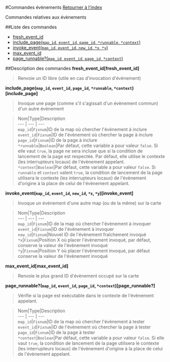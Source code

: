 #Commandes évènements
[Retourner à l'index](__command_list.md)

Commandes relatives aux évènements

##Liste des commandes
*    [fresh_event_id](#fresh_event_id)
*    [include_page(`map_id`, `event_id`, `page_id`, `*runnable`, `*context`)](#include_page)
*    [invoke_event(`map_id`, `event_id`, `new_id`, `*x`, `*y`)](#invoke_event)
*    [max_event_id](#max_event_id)
*    [page_runnable?(`map_id`, `event_id`, `page_id`, `*context`)](#page_runnable?)


##Description des commandes
**fresh_event_id[fresh_event_id]**

> Renvoie un ID libre (utile en cas d'invocation d'évènement)

  
> 

**include_page(`map_id`, `event_id`, `page_id`, `*runnable`, `*context`)[include_page]**

> Invoque une page (comme s'il s'agissait d'un évènement commun) d'un autre évènement

  
> Nom|Type|Description  
--- | --- | ---  
`map_id`|`Fixnum`|ID de la map où chercher l'évènement à inclure  
`event_id`|`Fixnum`|ID de l'évènement où chercher la page à inclure  
`page_id`|`Fixnum`|ID de la page à inclure  
`*runnable`|`Boolean`|Par défaut, cette variable a pour valeur `false`. Si elle vaut `true`, la page ne sera incluse que si la condition de lancement de la page est respectée. Par défaut, elle utilise le contexte (les interrupteurs locaux) de l'évènement appelant.  
`*context`|`Boolean`|Par défaut, cette variable a pour valeur `false`. Si `runnable` et `context` valent `true`, la condition de lancement de la page utilisera le contexte (les interrupteurs locaux) de l'évènement d'origine à la place de celui de l'évènement appelant.  


**invoke_event(`map_id`, `event_id`, `new_id`, `*x`, `*y`)[invoke_event]**

> Invoque un évènement d'une autre map (ou de la même) sur la carte

  
> Nom|Type|Description  
--- | --- | ---  
`map_id`|`Fixnum`|ID de la map où chercher l'évènement à invoquer  
`event_id`|`Fixnum`|ID de l'évènement à invoquer  
`new_id`|`Fixnum`|Nouvel ID de l'évènement fraîchement invoqué  
`*x`|`Fixnum`|Position X où placer l'évènement invoqué, par défaut, conserve la valeur de l'évènement invoqué  
`*y`|`Fixnum`|Position Y où placer l'évènement invoqué, par défaut conserve la valeur de l'évènement invoqué  


**max_event_id[max_event_id]**

> Renvoie le plus grand ID d'évènement occupé sur la carte

  
> 

**page_runnable?(`map_id`, `event_id`, `page_id`, `*context`)[page_runnable?]**

> Vérifie si la page est exécutable dans le contexte de l'évènement appelant.

  
> Nom|Type|Description  
--- | --- | ---  
`map_id`|`Fixnum`|ID de la map où chercher l'évènement à tester  
`event_id`|`Fixnum`|ID de l'évènement où chercher la page à tester  
`page_id`|`Fixnum`|ID de la page à tester  
`*context`|`Boolean`|Par défaut, cette variable a pour valeur `false`. Si elle vaut `true`, la condition de lancement de la page utilisera le contexte (les interrupteurs locaux) de l'évènement d'origine à la place de celui de l'évènement appelant.  


